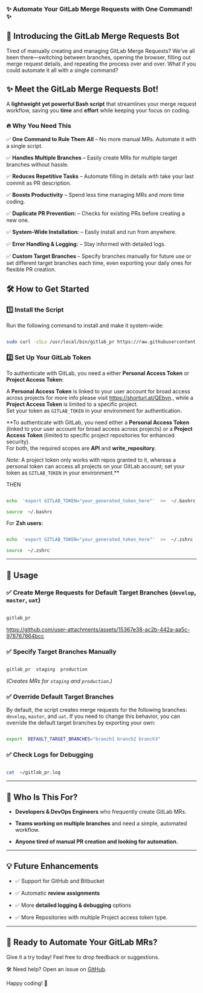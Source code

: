 

### ✨ Automate Your GitLab Merge Requests with One Command! ✨

  

## 🚀 Introducing the GitLab Merge Requests Bot

Tired of manually creating and managing GitLab Merge Requests? We’ve all been there—switching between branches, opening the browser, filling out merge request details, and repeating the process over and over. What if you could automate it all with a single command?

  
## ✨ Meet the GitLab Merge Requests Bot!

A **lightweight yet powerful Bash script** that streamlines your merge request workflow, saving you **time** and **effort** while keeping your focus on coding.
  

### 🔥 Why You Need This

✅ **One Command to Rule Them All** – No more manual MRs. Automate it with a single script.  

✅ **Handles Multiple Branches** – Easily create MRs for multiple target branches without hassle. 

✅ **Reduces Repetitive Tasks** – Automate filling in details with take your last commit as PR description.  

✅ **Boosts Productivity** – Spend less time managing MRs and more time coding.

✅ **Duplicate PR Prevention:** – Checks for existing PRs before creating a new one.

✅ **System-Wide Installation:** – Easily install and run from anywhere.

✅ **Error Handling & Logging:** – Stay informed with detailed logs.

✅ **Custom Target Branches** – Specify branches manually for future use or set different target branches each time, even exporting your daily ones for flexible PR creation.

## 🛠️ How to Get Started

###  **1️⃣ Install the Script**

Run the following command to install and make it system-wide:

```bash

sudo curl -sSLo /usr/local/bin/gitlab_pr https://raw.githubusercontent.com/theizekry/gitlab-merge-requests-bot/main/gitlab_pr.sh && sudo chmod  +x  /usr/local/bin/gitlab_pr

```

###  **2️⃣ Set Up Your GitLab Token**

To authenticate with GitLab, you need a either **Personal Access Token** or **Project Access Token**:

A **Personal Access Token** is linked to your user account for broad access across projects for more info please visit https://shorturl.at/QEbyn., while a **Project Access Token** is limited to a specific project.  
Set your token as `GITLAB_TOKEN` in your environment for authentication.  

**To authenticate with GitLab, you need either a **Personal Access Token** (linked to your user account for broad access across projects) or a **Project Access Token** (limited to specific project repositories for enhanced security).  
For both, the required scopes are **API** and **write_repository**.  


_Note:_ A project token only works with repos granted to it, whereas a personal token can access all projects on your GitLab account; set your token as `GITLAB_TOKEN` in your environment.**

THEN

```bash

echo  'export GITLAB_TOKEN="your_generated_token_here"'  >>  ~/.bashrc

source  ~/.bashrc

```

For **Zsh users**:

```bash

echo  'export GITLAB_TOKEN="your_generated_token_here"'  >>  ~/.zshrc

source  ~/.zshrc

```
---

## 🚀 Usage

###  ✅  **Create Merge Requests for Default Target Branches (`develop`, `master`, `uat`)**

```bash

gitlab_pr

```



https://github.com/user-attachments/assets/15367e38-ac2b-442a-aa5c-978767864bcc


  

### ✅  **Specify Target Branches Manually**

```bash

gitlab_pr  staging  production

```

*(Creates MRs for `staging` and `production`.)*

  

### ✅ **Override Default Target Branches**

By default, the script creates merge requests for the following branches: `develop`, `master`, and `uat`. If you need to change this behavior, you can override the default target branches by exporting your own:

```bash

export  DEFAULT_TARGET_BRANCHES="branch1 branch2 branch3"

```

  

### ✅ **Check Logs for Debugging**

```bash

cat  ~/gitlab_pr.log

```


---
  

## 🎯 Who Is This For?

-  **Developers & DevOps Engineers** who frequently create GitLab MRs.

-  **Teams working on multiple branches** and need a simple, automated workflow.

-  **Anyone tired of manual PR creation and looking for automation.**

  

---

  

## 💡 Future Enhancements

- ✅ Support for GitHub and Bitbucket

- ✅ Automatic **review assignments**

- ✅ More **detailed logging & debugging** options

- ✅ More Repositories with multiple Project access token type.
  

---

  

## 🚀 Ready to Automate Your GitLab MRs?

Give it a try today! Feel free to drop feedback or suggestions.

  

🛠 Need help? Open an issue on [GitHub](https://github.com/theizekry/gitlab-merge-requests-bot/issues).

  

Happy coding! 🌟
